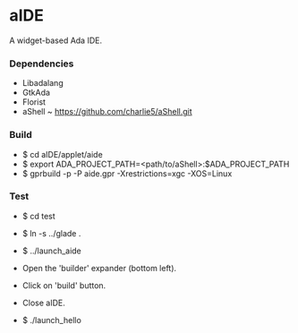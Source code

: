 # aIDE
A widget-based Ada IDE.

### Dependencies

- Libadalang
- GtkAda
- Florist
- aShell ~ https://github.com/charlie5/aShell.git


### Build

- $ cd aIDE/applet/aide
- $ export ADA_PROJECT_PATH=<path/to/aShell>:$ADA_PROJECT_PATH
- $ gprbuild -p -P aide.gpr -Xrestrictions=xgc -XOS=Linux

### Test

- $ cd test
- $ ln -s ../glade .
- $ ../launch_aide

 - Open the 'builder' expander (bottom left).
 - Click on 'build' button.
 - Close aIDE.


- $ ./launch_hello
